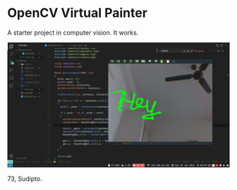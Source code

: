 # OpenCV Virtual Painter

A starter project in computer vision. It works.

![Screenshot of the project working](./.github/demo.png)

73, Sudipto.
